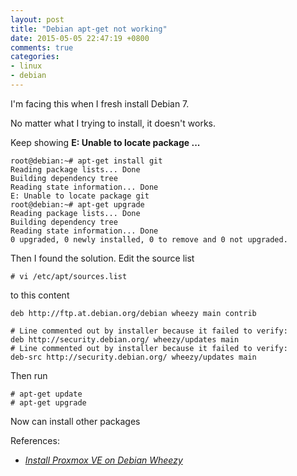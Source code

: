 ```yaml
---
layout: post
title: "Debian apt-get not working"
date: 2015-05-05 22:47:19 +0800
comments: true
categories: 
- linux
- debian
---
```


I'm facing this when I fresh install Debian 7.

No matter what I trying to install, it doesn't works.

Keep showing **E: Unable to locate package ...**

```
root@debian:~# apt-get install git
Reading package lists... Done
Building dependency tree       
Reading state information... Done
E: Unable to locate package git
root@debian:~# apt-get upgrade
Reading package lists... Done
Building dependency tree       
Reading state information... Done
0 upgraded, 0 newly installed, 0 to remove and 0 not upgraded.
```

Then I found the solution. Edit the source list

```
# vi /etc/apt/sources.list
```

to this content

```
deb http://ftp.at.debian.org/debian wheezy main contrib

# Line commented out by installer because it failed to verify:
deb http://security.debian.org/ wheezy/updates main
# Line commented out by installer because it failed to verify:
deb-src http://security.debian.org/ wheezy/updates main
```

Then run

```
# apt-get update
# apt-get upgrade
```

Now can install other packages

References:

- _[Install Proxmox VE on Debian Wheezy](https://pve.proxmox.com/wiki/Install_Proxmox_VE_on_Debian_Wheezy)_

